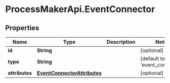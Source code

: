 # ProcessMakerApi.EventConnector

## Properties
Name | Type | Description | Notes
------------ | ------------- | ------------- | -------------
**id** | **String** |  | [optional] 
**type** | **String** |  | [default to &#39;event_connector&#39;]
**attributes** | [**EventConnectorAttributes**](EventConnectorAttributes.md) |  | [optional] 


